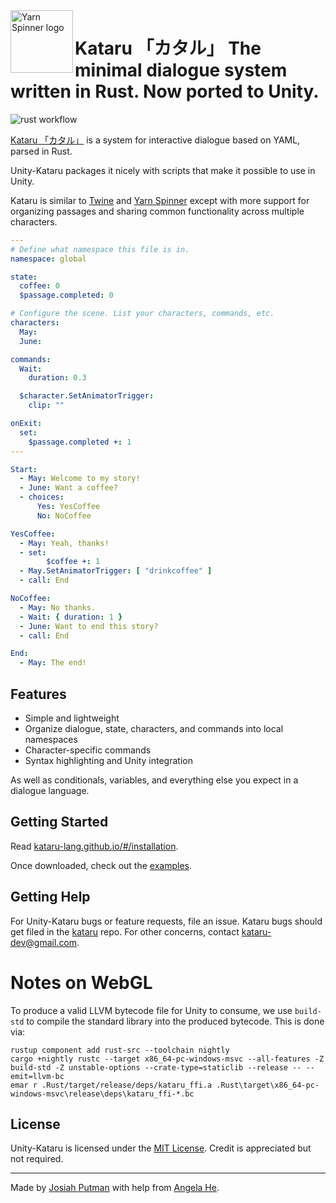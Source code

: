 <img src="https://kataru-lang.github.io/_media/logo.svg" alt="Yarn Spinner logo" width="100px;" align="left">

# Kataru 「カタル」 The minimal dialogue system written in Rust. Now ported to Unity.

![rust workflow](https://github.com/katsutoshii/kataru/actions/workflows/rust.yml/badge.svg)

[Kataru 「カタル」](https://github.com/kataru-lang/kataru) is a system for interactive dialogue based on YAML, parsed in Rust. 

Unity-Kataru packages it nicely with scripts that make it possible to use in Unity.

Kataru is similar to [Twine](http://twinery.org/) and [Yarn Spinner](http://yarnspinner.dev) except with more support for organizing passages and sharing common functionality across multiple characters.

```yml
---
# Define what namespace this file is in.
namespace: global

state: 
  coffee: 0
  $passage.completed: 0

# Configure the scene. List your characters, commands, etc.
characters:
  May:
  June: 

commands:
  Wait:
    duration: 0.3

  $character.SetAnimatorTrigger:
    clip: ""

onExit:
  set:
    $passage.completed +: 1
---

Start:
  - May: Welcome to my story!
  - June: Want a coffee?
  - choices:
      Yes: YesCoffee
      No: NoCoffee

YesCoffee:
  - May: Yeah, thanks!
  - set:
        $coffee +: 1
  - May.SetAnimatorTrigger: [ "drinkcoffee" ]
  - call: End

NoCoffee:
  - May: No thanks.
  - Wait: { duration: 1 }
  - June: Want to end this story?
  - call: End

End:
  - May: The end!
```

## Features
- Simple and lightweight
- Organize dialogue, state, characters, and commands into local namespaces
- Character-specific commands
- Syntax highlighting and Unity integration
  
As well as conditionals, variables, and everything else you expect in a dialogue language.

## Getting Started

Read [kataru-lang.github.io/#/installation](https://kataru-lang.github.io/#/installation).

Once downloaded, check out the [examples](https://kataru-lang.github.io/#/examples).

## Getting Help

For Unity-Kataru bugs or feature requests, file an issue. Kataru bugs should get filed in the [kataru](https://github.com/kataru-lang/kataru) repo. For other concerns, contact kataru-dev@gmail.com.

# Notes on WebGL

To produce a valid LLVM bytecode file for Unity to consume, we use `build-std` to compile the standard library into the produced bytecode.
This is done via:

```
rustup component add rust-src --toolchain nightly
cargo +nightly rustc --target x86_64-pc-windows-msvc --all-features -Z build-std -Z unstable-options --crate-type=staticlib --release -- --emit=llvm-bc
emar r .Rust/target/release/deps/kataru_ffi.a .Rust\target\x86_64-pc-windows-msvc\release\deps\kataru_ffi-*.bc
```

## License

Unity-Kataru is licensed under the [MIT License](LICENSE). Credit is appreciated but not required.

---

Made by [Josiah Putman](https://github.com/Katsutoshii) with help from [Angela He](https://github.com/zephyo).

